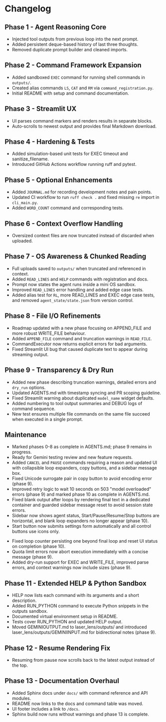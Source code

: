 # Changelog

## Phase 1 - Agent Reasoning Core
- Injected tool outputs from previous loop into the next prompt.
- Added persistent deque-based history of last three thoughts.
- Removed duplicate prompt builder and cleaned imports.

## Phase 2 - Command Framework Expansion
- Added sandboxed `EXEC` command for running shell commands in `outputs/`.
- Created alias commands `LS`, `CAT` and `RM` via `command_registration.py`.
- Initial README with setup and command documentation.

## Phase 3 - Streamlit UX
- UI parses command markers and renders results in separate blocks.
- Auto-scrolls to newest output and provides final Markdown download.


## Phase 4 - Hardening & Tests
- Added simulation-based unit tests for EXEC timeout and sanitize_filename.
- Introduced GitHub Actions workflow running ruff and pytest.

## Phase 5 - Optional Enhancements
- Added `JOURNAL.md` for recording development notes and pain points.
- Updated CI workflow to run `ruff check .` and fixed missing `re` import in `cli_main.py`.
- Added `WORD_COUNT` command and corresponding tests.

## Phase 6 - Context Overflow Handling
- Oversized context files are now truncated instead of discarded when uploaded.

## Phase 7 - OS Awareness & Chunked Reading
- Full uploads saved to `outputs/` when truncated and referenced in context.
- Added `READ_LINES` and `HELP` commands with registration and docs.
- Prompt now states the agent runs inside a mini OS sandbox.
- Improved `READ_LINES` error handling and added edge case tests.
- Added alias test for `RL`, more READ_LINES and EXEC edge case tests, and
  removed `agent_state/state.json` from version control.

## Phase 8 - File I/O Refinements
- Roadmap updated with a new phase focusing on APPEND_FILE and more robust
  WRITE_FILE behaviour.
- Added `APPEND_FILE` command and truncation warnings in `READ_FILE`.
- CommandExecutor now returns explicit errors for bad arguments.
- Fixed Streamlit UI bug that caused duplicate text to appear during
  streaming output.

## Phase 9 - Transparency & Dry Run
- Added new phase describing truncation warnings, detailed errors and `dry_run` options.
- Updated AGENTS.md with timestamp syncing and PR scoping guideline.
- Fixed Streamlit warning about duplicated `model_name` widget defaults.
- Added numbering to tool output summaries and DEBUG logs of command sequence.
- New test ensures multiple file commands on the same file succeed when executed in a single prompt.

## Maintenance
- Marked phases 0-8 as complete in AGENTS.md; phase 9 remains in progress.
- Ready for Gemini testing review and new feature requests.
- Added `CANCEL` and `PAUSE` commands requiring a reason and updated UI with
  collapsible loop expanders, copy buttons, and a sidebar message box.
- Fixed Unicode surrogate pair in copy button to avoid encoding error (phase 9).
- Improved retry logic to wait 10 seconds on 503 "model overloaded" errors
  (phase 9) and marked phase 10 as complete in AGENTS.md.
- Fixed blank output after loops by rendering final text in a dedicated container
  and guarded sidebar message reset to avoid session state errors.
- Sidebar now shows agent status, Start/Pause/Resume/Stop buttons are horizontal,
  and blank loop expanders no longer appear (phase 10).
- Start button now submits settings form automatically and all control buttons use icons only.
* Fixed loop counter persisting one beyond final loop and reset UI status on completion (phase 10).
* Quota limit errors now abort execution immediately with a concise message (phase 9).
* Added dry-run support for EXEC and WRITE_FILE, improved parse errors, and context warnings now include sizes (phase 9).

## Phase 11 - Extended HELP & Python Sandbox
- HELP now lists each command with its arguments and a short description.
- Added RUN_PYTHON command to execute Python snippets in the outputs sandbox.
- Documented virtual environment setup in README.
- Tests cover RUN_PYTHON and updated HELP output.
- Moved GEMINIOUTPUT.md to laser_lens/outputs/ and introduced laser_lens/outputs/GEMINIINPUT.md for bidirectional notes (phase 9).

## Phase 12 - Resume Rendering Fix
- Resuming from pause now scrolls back to the latest output instead of the top.

## Phase 13 - Documentation Overhaul
- Added Sphinx docs under `docs/` with command reference and API modules.
- README now links to the docs and command table was moved.
- UI footer includes a link to `/docs`.
- Sphinx build now runs without warnings and phase 13 is complete.
